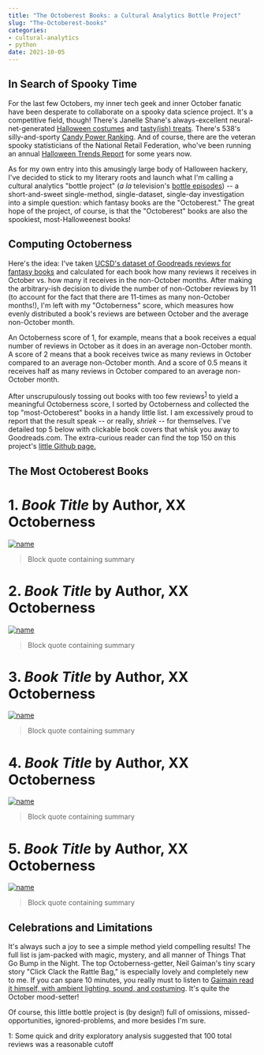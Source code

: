 ```yaml
---
title: "The Octoberest Books: a Cultural Analytics Bottle Project"
slug: "The-Octoberest-books"
categories: 
- cultural-analytics
- python
date: 2021-10-05
---
```


## In Search of Spooky Time

For the last few Octobers, my inner tech geek and inner October fanatic have been desperate to collaborate on a spooky data science project.
It's a competitive field, though! There's Janelle Shane's always-excellent neural-net-generated [Halloween costumes](https://www.aiweirdness.com/halloween-costumes-by-the-neural-19-10-14/)
and [tasty(ish) treats](https://www.aiweirdness.com/easy-halloween-treats-generated-by-19-10-31/). There's 538's silly-and-sporty [Candy Power Ranking](https://fivethirtyeight.com/videos/the-ultimate-halloween-candy-power-ranking/).
And of course, there are the veteran spooky statisticians of the National Retail Federation, who've been running an annual [Halloween Trends Report](https://nrf.com/topics/holiday-and-seasonal-trends/halloween) for some years now.

As for my own entry into this amusingly large body of Halloween hackery, I've decided to stick to my literary roots and launch what I'm calling a cultural analytics "bottle project" (*a la* television's [bottle episodes](https://en.wikipedia.org/wiki/Bottle_episode)) --
a short-and-sweet single-method, single-dataset, single-day investigation into a simple question: which fantasy books are the "Octoberest." The great hope of the project, of course, is that the "Octoberest" books are also the spookiest, most-Halloweenest books!

## Computing Octoberness

Here's the idea: I've taken [UCSD's dataset of Goodreads reviews for fantasy books](https://sites.google.com/eng.ucsd.edu/ucsdbookgraph/home) and calculated for each book how many reviews it receives in October vs. how many it receives in the non-October months.
After making the arbitrary-ish decision to divide the number of non-October reviews by 11 (to account for the fact that there are 11-times as many non-October months!), 
I'm left with my "Octoberness" score, which measures how evenly distributed a book's reviews are between October and the average non-October month.

An Octoberness score of 1, for example, means that a book receives a equal number of reviews in October as it does in an average non-October month.
A score of 2 means that a book receives twice as many reviews in October compared to an average non-October month.
And a score of 0.5 means it receives half as many reviews in October compared to an average non-October month.

After unscrupulously tossing out books with too few reviews<sup>[1](#myfootnote1)</sup> to yield a meaningful Octoberness score, I sorted by Octoberness and collected the top "most-Octoberest" books in a handy little list. I am excessively proud to report that the result speak -- or really, *shriek* -- for themselves. I've detailed top 5 below with clickable book covers that whisk you away to Goodreads.com. The extra-curious reader can find the top 150 on this project's [little Github page.](https://github.com/Codyvanzandt/Octoberest-Books)

## The Most Octoberest Books

# 1. *Book Title* by Author, XX Octoberness

[![name](link-to-image)](link-to-good-reads)

> Block quote containing summary

# 2. *Book Title* by Author, XX Octoberness

[![name](link-to-image)](link-to-good-reads)

> Block quote containing summary

# 3. *Book Title* by Author, XX Octoberness

[![name](link-to-image)](link-to-good-reads)

> Block quote containing summary

# 4. *Book Title* by Author, XX Octoberness

[![name](link-to-image)](link-to-good-reads)

> Block quote containing summary

# 5. *Book Title* by Author, XX Octoberness

[![name](link-to-image)](link-to-good-reads)

> Block quote containing summary


## Celebrations and Limitations

It's always such a joy to see a simple method yield compelling results! The full list is jam-packed with magic, mystery, and all manner of Things That Go Bump in the Night. The top Octoberness-getter, Neil Gaiman's tiny scary story "Click Clack the Rattle Bag," is especially lovely and completely new to me. If you can spare 10 minutes, you really must to listen to [Gaimain read it himself, with ambient lighting, sound, and costuming](https://www.youtube.com/watch?v=imLja6Emezo). It's quite the October mood-setter!

Of course, this little bottle project is (by design!) full of omissions, missed-opportunities, ignored-problems, and more besides I'm sure. 

<a name="footnote1">1</a>: Some quick and drity exploratory analysis suggested that 100 total reviews was a reasonable cutoff
